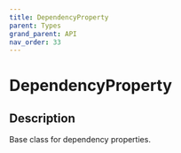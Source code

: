 ```yaml
---
title: DependencyProperty
parent: Types
grand_parent: API
nav_order: 33
---
```


# DependencyProperty

## Description

Base class for dependency properties.
